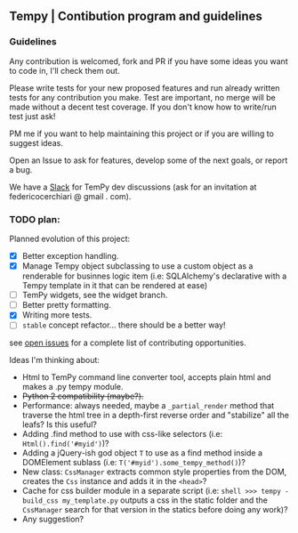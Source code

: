 ## Tempy | Contibution program and guidelines

### Guidelines
Any contribution is welcomed, fork and PR if you have some ideas you want to code in, I'll check them out.

Please write tests for your new proposed features and run already written tests for any contribution you make.
Test are important, no merge will be made without a decent test coverage. If you don't know how to write/run test just ask!

PM me if you want to help maintaining this project or if you are willing to suggest ideas.

Open an Issue to ask for features, develop some of the next goals, or report a bug.

We have a [Slack](https://tempy-dev.slack.com) for TemPy dev discussions (ask for an invitation at federicocerchiari @ gmail . com).

### TODO plan:
Planned evolution of this project:
- [x] Better exception handling.
- [x] Manage Tempy object subclassing to use a custom object as a renderable for businnes logic item (i.e: SQLAlchemy's declarative with a Tempy template in it that can be rendered at ease)
- [ ] TemPy widgets, see the widget branch.
- [ ] Better pretty formatting.
- [x] Writing more tests.
- [ ] `stable` concept refactor... there should be a better way!

see [open issues](https://github.com/Hrabal/TemPy/issues) for a complete list of contributing opportunities.

Ideas I'm thinking about:
- Html to TemPy command line converter tool, accepts plain html and makes a .py tempy module.
- ~~Python 2 compatibility (maybe?).~~
- Performance: always needed, maybe a `_partial_render` method that traverse the html tree in a depth-first reverse order and "stabilize" all the leafs? Is this useful?
- Adding .find method to use with css-like selectors (i.e: `Html().find('#myid')`)?
- Adding a jQuery-ish god object `T` to use as a find method inside a DOMElement sublass (i.e: `T('#myid').some_tempy_method()`)?
- New class: `CssManager` extracts common style properties from the DOM, creates the `Css` instance and adds it in the `<head>`?
- Cache for css builder module in a separate script (i.e: `shell >>> tempy -build_css my_template.py` outputs a css in the static folder and the `CssManager` search for that version in the statics before doing any work)?
- Any suggestion?
